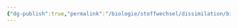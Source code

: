 ```yaml
---
{"dg-publish":true,"permalink":"/biologie/stoffwechsel/dissimilation/bilanz-der-dissimilation/"}
---
```

